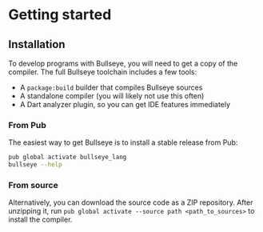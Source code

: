 # Getting started

## Installation
To develop programs with Bullseye, you will need to get a copy of the compiler.
The full Bullseye toolchain includes a few tools:
* A `package:build` builder that compiles Bullseye sources
* A standalone compiler (you will likely not use this often)
* A Dart analyzer plugin, so you can get IDE features immediately

### From Pub
The easiest way to get Bullseye is to install a stable release from Pub:

```bash
pub global activate bullseye_lang
bullseye --help
```

### From source
Alternatively, you can download the source code as a ZIP repository.
After unzipping it, run `pub global activate --source path <path_to_sources>` to
install the compiler.
